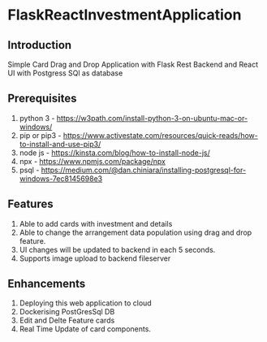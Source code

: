 # FlaskReactInvestmentApplication

## Introduction
Simple Card Drag and Drop  Application with Flask Rest Backend and React UI with Postgress SQl as database

## Prerequisites
1. python 3 - https://w3path.com/install-python-3-on-ubuntu-mac-or-windows/
2. pip or pip3 - https://www.activestate.com/resources/quick-reads/how-to-install-and-use-pip3/
3. node js - https://kinsta.com/blog/how-to-install-node-js/
4. npx - https://www.npmjs.com/package/npx
5. psql - https://medium.com/@dan.chiniara/installing-postgresql-for-windows-7ec8145698e3



## Features
1. Able to add cards with investment and details 
2. Able to change the arrangement data population using drag and drop feature.
3. UI changes will be updated to backend in each 5 seconds.
4. Supports image upload to backend fileserver


## Enhancements
1. Deploying this web application to cloud
2. Dockerising PostGresSql DB
3. Edit and Delte Feature cards
4. Real Time Update of card components.

